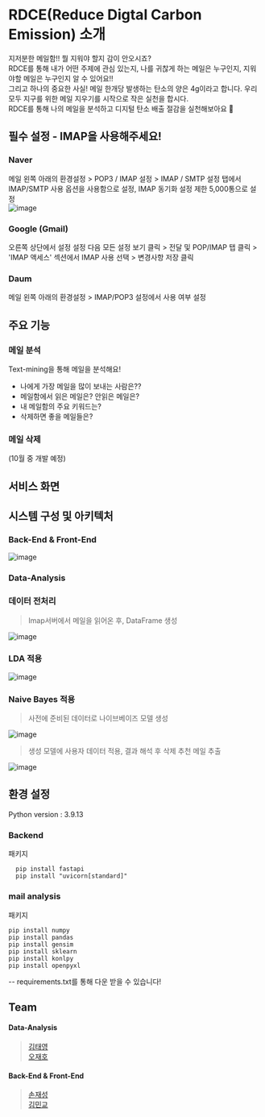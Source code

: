 # RDCE(Reduce Digtal Carbon Emission) 소개 
지저분한 메일함!! 뭘 지워야 할지 감이 안오시죠?  
RDCE를 통해 내가 어떤 주제에 관심 있는지, 나를 귀찮게 하는 메일은 누구인지, 지워야할 메일은 누구인지 알 수 있어요!!  
그리고 하나의 중요한 사실! 메일 한개당 발생하는 탄소의 양은 4g이라고 합니다. 우리 모두 지구를 위한 메일 지우기를 시작으로 작은 실천을 합시다.  
RDCE를 통해 나의 메일을 분석하고 디지털 탄소 배출 절감을 실천해보아요 🤗 

## 필수 설정 - IMAP을 사용해주세요!

### Naver 
메일 왼쪽 아래의 환경설정 > POP3 / IMAP 설정 > IMAP / SMTP 설정 탭에서 IMAP/SMTP 사용 옵션을 사용함으로 설정, IMAP 동기화 설정 제한 5,000통으로 설정   
![image](https://user-images.githubusercontent.com/71928522/189707903-733f1250-fde3-420f-816d-9a567a146250.png)

### Google (Gmail)
오른쪽 상단에서 설정 설정 다음 모든 설정 보기 클릭 > 전달 및 POP/IMAP 탭 클릭 > 'IMAP 액세스' 섹션에서 IMAP 사용 선택 > 변경사항 저장 클릭 

### Daum
메일 왼쪽 아래의 환경설정 > IMAP/POP3 설정에서 사용 여부 설정

## 주요 기능
### 메일 분석
Text-mining을 통해 메일을 분석해요!  
+ 나에게 가장 메일을 많이 보내는 사람은??  
+ 메일함에서 읽은 메일은? 안읽은 메일은? 
+ 내 메일함의 주요 키워드는?
+ 삭제하면 좋을 메일들은?  
### 메일 삭제
(10월 중 개발 예정)
  
## 서비스 화면

## 시스템 구성 및 아키텍처
### Back-End & Front-End
![image](https://user-images.githubusercontent.com/71928522/189708430-c80fc4c0-7318-4f8c-baf9-f3963c5e67c4.png)

### Data-Analysis

### 데이터 전처리
>Imap서버에서 메일을 읽어온 후, DataFrame 생성 

![image](https://user-images.githubusercontent.com/71928522/190174833-44b99059-cba9-4650-8d32-fc3de91f96e2.png)

### LDA 적용
![image](https://user-images.githubusercontent.com/71928522/190174870-089e2a38-3181-49ae-a9c2-c3b13b93ba37.png)


### Naive Bayes 적용
> 사전에 준비된 데이터로 나이브베이즈 모델 생성

![image](https://user-images.githubusercontent.com/71928522/190174680-fab2601a-8a69-4857-ab54-f0c7483aae41.png)  


> 생성 모델에 사용자 데이터 적용, 결과 해석 후 삭제 추천 메일 추출

![image](https://user-images.githubusercontent.com/71928522/190174121-d38eb1d9-52c8-4e48-a702-c6147896d311.png)  

## 환경 설정
Python version : 3.9.13  

### Backend
패키지
```
  pip install fastapi
  pip install "uvicorn[standard]"
  ```
  
### mail analysis
패키지
```
pip install numpy
pip install pandas
pip install gensim
pip install sklearn
pip install konlpy
pip install openpyxl 
```
-- requirements.txt를 통해 다운 받을 수 있습니다!

## Team

#### Data-Analysis
> [김태영](https://github.com/kty4119)  
> [오재호](https://github.com/roaker)
#### Back-End & Front-End
> [손재성](https://github.com/noseaj)  
> [김민교](https://github.com/minkyokyo)
